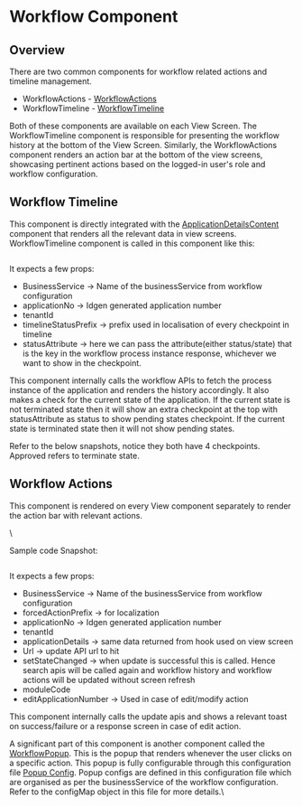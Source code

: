 # Workflow Component

## Overview

There are two common components for workflow related actions and timeline management.

* WorkflowActions - [WorkflowActions](https://github.com/egovernments/DIGIT-Works/blob/c2a234bb4b21f0e54ca9664ee3e99d72ce871168/frontend/micro-ui/web/micro-ui-internals/packages/react-components/src/atoms/WorkflowActions.js)
* WorkflowTimeline - [WorkflowTimeline](https://github.com/egovernments/DIGIT-Works/blob/6de6633cb1da5c5bd17b8a4f258a090d5b68a28d/frontend/micro-ui/web/micro-ui-internals/packages/react-components/src/atoms/WorkflowTimeline.js)

Both of these components are available on each View Screen. The WorkflowTimeline component is responsible for presenting the workflow history at the bottom of the View Screen. Similarly, the WorkflowActions component renders an action bar at the bottom of the view screens, showcasing pertinent actions based on the logged-in user's role and workflow configuration.

## Workflow Timeline

This component is directly integrated with the [ApplicationDetailsContent](https://github.com/egovernments/DIGIT-Works/blob/6de6633cb1da5c5bd17b8a4f258a090d5b68a28d/frontend/micro-ui/web/micro-ui-internals/packages/modules/templates/ApplicationDetails/components/ApplicationDetailsContent.js) component that renders all the relevant data in view screens. WorkflowTimeline component is called in this component like this:

<figure><img src="https://lh3.googleusercontent.com/dj6pwKQixOCFzXGkq1kc3A0eGLbI9wdmyAhKO0t9Tahn4Y-aLZk6CuaMZoARljtpVYgz5kvtTg7lUcLe9jlb8gGK4v09DOZNC_r-cVAGwPko88wBv8XFpaiVdB1VfiInc-KNlZrOibT3FaDVMdsRMbk" alt=""><figcaption></figcaption></figure>

It expects a few props:

* BusinessService -> Name of the businessService from workflow configuration
* applicationNo -> Idgen generated application number
* tenantId
* timelineStatusPrefix -> prefix used in localisation of every checkpoint in timeline
* statusAttribute -> here we can pass the attribute(either status/state) that is the key in the workflow process instance response, whichever we want to show in the checkpoint.

This component internally calls the workflow APIs to fetch the process instance of the application and renders the history accordingly. It also makes a check for the current state of the application. If the current state is not terminated state then it will show an extra checkpoint at the top with statusAttribute as status to show pending states checkpoint. If the current state is terminated state then it will not show pending states.&#x20;

Refer to the below snapshots, notice they both have 4 checkpoints. Approved refers to terminate state.

## Workflow Actions

This component is rendered on every View component separately to render the action bar with relevant actions.&#x20;

<img src="https://lh5.googleusercontent.com/iZGt5H07sBU52a9ntoWoziJNgghqEjeDqFkSud8g2ghjFXTjek-gT3fbSRQwLpUlI6Fo2zS3PqzOs64hr_98me6WPUI9oiUf2LW5d08Splg8LqG9MT7YVmP-eEU4gQv4BTfblDWwchJ8JEBmGzJ4WuY" alt="" data-size="original"><img src="https://lh5.googleusercontent.com/ed7OYzOF4J9mjvP_NzVRlwf52zwpO9ZDSBl9C1XjtHT1u2FWe9GWmhOb7h07wEdCfsBcGJ_-6VdDnbXicy9D1t6h11Df-fzhhF-W-r-CZJ-Z7kWdbi2hsSot-LMR5sZHaWjm5pTxdOpxXvuzcvsaKho" alt="" data-size="original">\


Sample code Snapshot:

<figure><img src="https://lh4.googleusercontent.com/CCJDim9OwrU_dIS58ENrRl95THBIn4nIiTbFRvv7gupqg6_0PsN4iDRFo6QqnCN06nN1yVv83ncTriwVN4iT2LAzz2LDKTeV7TN8QAyvXhMhA449ZKXK_kxY_zTXzcmK7yd0Hv74cv6QlpfnrlHdxMQ" alt=""><figcaption></figcaption></figure>

It expects a few props:

* BusinessService -> Name of the businessService from workflow configuration
* forcedActionPrefix -> for localization
* applicationNo -> Idgen generated application number
* tenantId
* applicationDetails -> same data returned from hook used on view screen
* Url -> update API url to hit&#x20;
* setStateChanged -> when update is successful this is called. Hence search apis will be called again and workflow history and workflow actions will be updated without screen refresh
* moduleCode
* editApplicationNumber -> Used in case of edit/modify action

This component internally calls the update apis and shows a relevant toast on success/failure or a response screen in case of edit action.&#x20;

A significant part of this component is another component called the [WorkflowPopup](https://github.com/egovernments/DIGIT-Works/blob/c2a234bb4b21f0e54ca9664ee3e99d72ce871168/frontend/micro-ui/web/micro-ui-internals/packages/react-components/src/atoms/Modals/WorkflowPopup.js). This is the popup that renders whenever the user clicks on a specific action. This popup is fully configurable through this configuration file [Popup Config](https://github.com/egovernments/DIGIT-Works/blob/b001e1e4ed39a09830389fe258e164b0b4570531/frontend/micro-ui/web/micro-ui-internals/packages/react-components/src/atoms/Modals/config/configEstimateModal.js). Popup configs are defined in this configuration file which are organised as per the businessService of the workflow configuration. Refer to the configMap object in this file for more details.\
